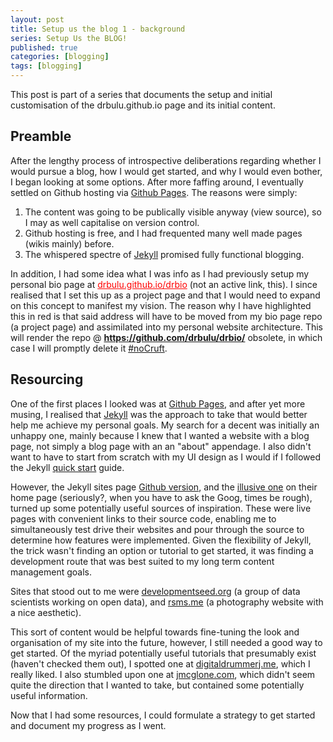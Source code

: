 ```yaml
---
layout: post
title: Setup us the blog 1 - background
series: Setup Us the BLOG!
published: true
categories: [blogging]
tags: [blogging]
---
```


This post is part of a series that documents the setup and initial customisation of the drbulu.github.io page and its initial content.  

## Preamble

After the lengthy process of introspective deliberations regarding whether I would pursue a blog, how I would get started, and why I would even bother, I began looking at some options. After more faffing around, I eventually settled on Github hosting via [Github Pages](https://pages.github.com/). The reasons were simply:  

1. The content was going to be publically visible anyway (view source), so I may as well capitalise on version control.  
2. Github hosting is free, and I had frequented many well made pages (wikis mainly) before.  
3. The whispered spectre of [Jekyll](http://jekyllrb.com/) promised fully functional blogging.  

In addition, I had some idea what I was info as I had previously setup my personal bio page at <u style="color:red;">drbulu.github.io/drbio</u> (not an active link, this). I since realised that I set this up as a project page and that I would need to expand on this concept to manifest my vision. The reason why I have highlighted this in red is that said address will have to be moved from my bio page repo (a project page) and assimilated into my personal website architecture. This will render the repo @ **https://github.com/drbulu/drbio/** obsolete, in which case I will promptly delete it [#noCruft](https://en.wikipedia.org/wiki/Cruft).  

## Resourcing
One of the first places I looked was at [Github Pages](https://pages.github.com/), and after yet more musing, I realised that [Jekyll](http://jekyllrb.com/) was the approach to take that would better help me achieve my personal goals. My search for a decent was initially an unhappy one, mainly because I knew that I wanted a website with a blog page, not simply a blog page with an an "about" appendage. I also didn't want to have to start from scratch with my UI design as I would if I followed the Jekyll [quick start](https://jekyllrb.com/docs/quickstart/) guide.  

However, the Jekyll sites page [Github version](https://github.com/jekyll/jekyll/wiki/Sites), and the [illusive one](https://jekyllrb.com/docs/sites/) on their home page (seriously?, when you have to ask the Goog, times be rough), turned up some potentially useful sources of inspiration. These were live pages with convenient links to their source code, enabling me to simultaneously test drive their websites and pour through the source to determine how features were implemented. Given the flexibility of Jekyll, the trick wasn't finding an option or tutorial to get started, it was finding a development route that was best suited to my long term content management goals.  

Sites that stood out to me were [developmentseed.org](https://developmentseed.org/) (a group of data scientists working on open data), and [rsms.me](https://rsms.me/) (a photography website with a nice aesthetic).  

This sort of content would be helpful towards fine-tuning the look and organisation of my site into the future, however, I still needed a good way to get started. Of the myriad potentially useful tutorials that presumably exist (haven't checked them out), I spotted one at [digitaldrummerj.me](http://digitaldrummerj.me//blogging-on-github-part-1-Getting-Started/), which I really liked. I also stumbled upon one at 
[jmcglone.com](http://jmcglone.com/guides/github-pages/), which didn't seem quite the direction that I wanted to take, but contained some potentially useful information.  

Now that I had some resources, I could formulate a strategy to get started and document my progress as I went.
